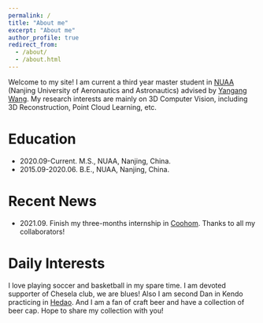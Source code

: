 ```yaml
---
permalink: /
title: "About me"
excerpt: "About me"
author_profile: true
redirect_from: 
  - /about/
  - /about.html
---
```

Welcome to my site! I am current a third year master student in [NUAA](https://www.nuaa.edu.cn/) (Nanjing University of Aeronautics and Astronautics) advised by [Yangang Wang](https://www.yangangwang.com/#me).
My research interests are mainly on 3D Computer Vision, including 3D Reconstruction, Point Cloud Learning, etc. 


Education
======
* 2020.09-Current.  M.S., NUAA, Nanjing, China.
* 2015.09-2020.06.  B.E., NUAA, Nanjing, China.


Recent News
======
* 2021.09. Finish my three-months internship in [Coohom](https://www.coohom.com/?locale=zh_CN). Thanks to all my collaborators!


Daily Interests
=====
I love playing soccer and basketball in my spare time. I am devoted supporter of Chesela club, we are blues! Also I am second Dan in Kendo practicing in [Hedao](http://www.dianping.com/shop/FfuWyihCOuBMCAt7). And I am a fan of craft beer and have a collection of beer cap. Hope to share my collection with you!